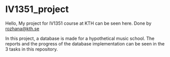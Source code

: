 # IV1351_project
Hello,
My project for IV1351 course at KTH can be seen here. 
Done by rozhana@kth.se

In this project, a database is made for a hypothetical music school. The reports and the progress of the database implementation can be seen in the 3 tasks in this repository. 

